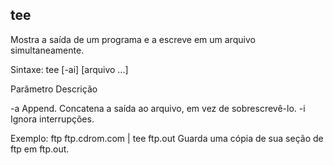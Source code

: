 ## tee

Mostra a saída de um programa e a escreve em um arquivo
simultaneamente.

Sintaxe: tee [-ai] [arquivo ...]

Parâmetro Descrição

 

-a Append. Concatena a saída ao arquivo, em vez
de sobrescrevê-lo.
-i Ignora interrupções.

Exemplo:
ftp ftp.cdrom.com | tee ftp.out
Guarda uma cópia de sua seção de ftp em ftp.out.



